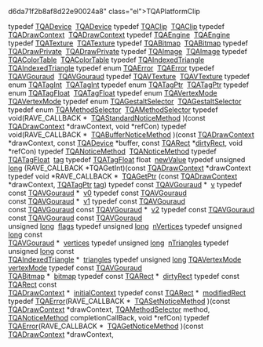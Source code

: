 d6da71f2b8af8d22e90024a8" class="el">TQAPlatformClip</a></td>
</tr>
<tr>
<td class="memItemLeft" style="text-align: right;" data-nowrap="" data-valign="top">typedef <a href="structTQADevice.md" class="el">TQADevice</a> </td>
<td class="memItemRight" data-valign="bottom"><a href="Rave_8h.md#fbd65068f745c241bfe00b98f5b019c3" class="el">TQADevice</a></td>
</tr>
<tr>
<td class="memItemLeft" style="text-align: right;" data-nowrap="" data-valign="top">typedef <a href="structTQAClip.md" class="el">TQAClip</a> </td>
<td class="memItemRight" data-valign="bottom"><a href="Rave_8h.md#56804e640fe6e8366ae0af45680cb03b" class="el">TQAClip</a></td>
</tr>
<tr>
<td class="memItemLeft" style="text-align: right;" data-nowrap="" data-valign="top">typedef <a href="structTQADrawContext.md" class="el">TQADrawContext</a> </td>
<td class="memItemRight" data-valign="bottom"><a href="Rave_8h.md#756f6e5e749b2f8c7cc10519f2f3c431" class="el">TQADrawContext</a></td>
</tr>
<tr>
<td class="memItemLeft" style="text-align: right;" data-nowrap="" data-valign="top">typedef <a href="Rave_8h.md#586d82c6919b40cc1d895dca958a2123" class="el">TQAEngine</a> </td>
<td class="memItemRight" data-valign="bottom"><a href="Rave_8h.md#586d82c6919b40cc1d895dca958a2123" class="el">TQAEngine</a></td>
</tr>
<tr>
<td class="memItemLeft" style="text-align: right;" data-nowrap="" data-valign="top">typedef <a href="Rave_8h.md#5beaf91662dd1191af467f0c97bbfd5b" class="el">TQATexture</a> </td>
<td class="memItemRight" data-valign="bottom"><a href="Rave_8h.md#5beaf91662dd1191af467f0c97bbfd5b" class="el">TQATexture</a></td>
</tr>
<tr>
<td class="memItemLeft" style="text-align: right;" data-nowrap="" data-valign="top">typedef <a href="Rave_8h.md#a6de8bcf13e6cac0f5ed818fe0c9d1af" class="el">TQABitmap</a> </td>
<td class="memItemRight" data-valign="bottom"><a href="Rave_8h.md#a6de8bcf13e6cac0f5ed818fe0c9d1af" class="el">TQABitmap</a></td>
</tr>
<tr>
<td class="memItemLeft" style="text-align: right;" data-nowrap="" data-valign="top">typedef <a href="Rave_8h.md#c46556016366d07af7c783475d0d3788" class="el">TQADrawPrivate</a> </td>
<td class="memItemRight" data-valign="bottom"><a href="Rave_8h.md#c46556016366d07af7c783475d0d3788" class="el">TQADrawPrivate</a></td>
</tr>
<tr>
<td class="memItemLeft" style="text-align: right;" data-nowrap="" data-valign="top">typedef <a href="structTQAImage.md" class="el">TQAImage</a> </td>
<td class="memItemRight" data-valign="bottom"><a href="Rave_8h.md#95cfaa1b25f39d61daa248712eaf0c4f" class="el">TQAImage</a></td>
</tr>
<tr>
<td class="memItemLeft" style="text-align: right;" data-nowrap="" data-valign="top">typedef <a href="Rave_8h.md#def7f4317fdcb0655d351ec5aeeee2ee" class="el">TQAColorTable</a> </td>
<td class="memItemRight" data-valign="bottom"><a href="Rave_8h.md#def7f4317fdcb0655d351ec5aeeee2ee" class="el">TQAColorTable</a></td>
</tr>
<tr>
<td class="memItemLeft" style="text-align: right;" data-nowrap="" data-valign="top">typedef <a href="structTQAIndexedTriangle.md" class="el">TQAIndexedTriangle</a> </td>
<td class="memItemRight" data-valign="bottom"><a href="Rave_8h.md#938e4fadb44a8755a064f3e26ebfa8ec" class="el">TQAIndexedTriangle</a></td>
</tr>
<tr>
<td class="memItemLeft" style="text-align: right;" data-nowrap="" data-valign="top">typedef enum <a href="Rave_8h.md#8966c3d78d6696fa08236778d0722651" class="el">TQAError</a> </td>
<td class="memItemRight" data-valign="bottom"><a href="Rave_8h.md#8966c3d78d6696fa08236778d0722651" class="el">TQAError</a></td>
</tr>
<tr>
<td class="memItemLeft" style="text-align: right;" data-nowrap="" data-valign="top">typedef <a href="structTQAVGouraud.md" class="el">TQAVGouraud</a> </td>
<td class="memItemRight" data-valign="bottom"><a href="Rave_8h.md#1a1e6505a2805c2badbc2b7dc72e1680" class="el">TQAVGouraud</a></td>
</tr>
<tr>
<td class="memItemLeft" style="text-align: right;" data-nowrap="" data-valign="top">typedef <a href="structTQAVTexture.md" class="el">TQAVTexture</a> </td>
<td class="memItemRight" data-valign="bottom"><a href="Rave_8h.md#c503a8b2ae66547d945a01930f1e9dfc" class="el">TQAVTexture</a></td>
</tr>
<tr>
<td class="memItemLeft" style="text-align: right;" data-nowrap="" data-valign="top">typedef enum <a href="Rave_8h.md#9e1b169f70a8ee087bd3bb218d59bf4d" class="el">TQATagInt</a> </td>
<td class="memItemRight" data-valign="bottom"><a href="Rave_8h.md#9e1b169f70a8ee087bd3bb218d59bf4d" class="el">TQATagInt</a></td>
</tr>
<tr>
<td class="memItemLeft" style="text-align: right;" data-nowrap="" data-valign="top">typedef enum <a href="Rave_8h.md#7eb86053655f24fdee134ba846b7f554" class="el">TQATagPtr</a> </td>
<td class="memItemRight" data-valign="bottom"><a href="Rave_8h.md#7eb86053655f24fdee134ba846b7f554" class="el">TQATagPtr</a></td>
</tr>
<tr>
<td class="memItemLeft" style="text-align: right;" data-nowrap="" data-valign="top">typedef enum <a href="Rave_8h.md#2beafd34351cfbd5cdd4527bc9019726" class="el">TQATagFloat</a> </td>
<td class="memItemRight" data-valign="bottom"><a href="Rave_8h.md#2beafd34351cfbd5cdd4527bc9019726" class="el">TQATagFloat</a></td>
</tr>
<tr>
<td class="memItemLeft" style="text-align: right;" data-nowrap="" data-valign="top">typedef enum <a href="Rave_8h.md#3720fb6190a2015baa1feb54efb798fc" class="el">TQAVertexMode</a> </td>
<td class="memItemRight" data-valign="bottom"><a href="Rave_8h.md#3720fb6190a2015baa1feb54efb798fc" class="el">TQAVertexMode</a></td>
</tr>
<tr>
<td class="memItemLeft" style="text-align: right;" data-nowrap="" data-valign="top">typedef enum <a href="Rave_8h.md#7e0f655649277a2cba527fe9dc84a019" class="el">TQAGestaltSelector</a> </td>
<td class="memItemRight" data-valign="bottom"><a href="Rave_8h.md#7e0f655649277a2cba527fe9dc84a019" class="el">TQAGestaltSelector</a></td>
</tr>
<tr>
<td class="memItemLeft" style="text-align: right;" data-nowrap="" data-valign="top">typedef enum <a href="Rave_8h.md#80f59a1623cbb1ddf0aecd7631bc2b13" class="el">TQAMethodSelector</a> </td>
<td class="memItemRight" data-valign="bottom"><a href="Rave_8h.md#80f59a1623cbb1ddf0aecd7631bc2b13" class="el">TQAMethodSelector</a></td>
</tr>
<tr>
<td class="memItemLeft" style="text-align: right;" data-nowrap="" data-valign="top">typedef void(RAVE_CALLBACK * </td>
<td class="memItemRight" data-valign="bottom"><a href="Rave_8h.md#2b36e1eb0191caadfe4d9c096a28cd71" class="el">TQAStandardNoticeMethod</a> )(const <a href="structTQADrawContext.md" class="el">TQADrawContext</a> *drawContext, void *refCon)</td>
</tr>
<tr>
<td class="memItemLeft" style="text-align: right;" data-nowrap="" data-valign="top">typedef void(RAVE_CALLBACK * </td>
<td class="memItemRight" data-valign="bottom"><a href="Rave_8h.md#24ea4728de4ba107102ef5d047d20e5f" class="el">TQABufferNoticeMethod</a> )(const <a href="structTQADrawContext.md" class="el">TQADrawContext</a> *drawContext, const <a href="structTQADevice.md" class="el">TQADevice</a> *buffer, const <a href="structTQARect.md" class="el">TQARect</a> *<a href="structTQARect.md" class="el">dirtyRect</a>, void *refCon)</td>
</tr>
<tr>
<td class="memItemLeft" style="text-align: right;" data-nowrap="" data-valign="top">typedef <a href="unionTQANoticeMethod.md" class="el">TQANoticeMethod</a> </td>
<td class="memItemRight" data-valign="bottom"><a href="Rave_8h.md#14fef263c8ad833754607c69b1a01520" class="el">TQANoticeMethod</a></td>
</tr>
<tr>
<td class="memItemLeft" style="text-align: right;" data-nowrap="" data-valign="top">typedef <a href="Rave_8h.md#2beafd34351cfbd5cdd4527bc9019726" class="el">TQATagFloat</a> </td>
<td class="memItemRight" data-valign="bottom"><a href="Rave_8h.md#e4d23e841d8e8804190027bce3180fa5" class="el">tag</a></td>
</tr>
<tr>
<td class="memItemLeft" style="text-align: right;" data-nowrap="" data-valign="top">typedef <a href="Rave_8h.md#2beafd34351cfbd5cdd4527bc9019726" class="el">TQATagFloat</a> float </td>
<td class="memItemRight" data-valign="bottom"><a href="Rave_8h.md#7f7cfde5ec586119b48911a2c75851e5" class="el">newValue</a></td>
</tr>
<tr>
<td class="memItemLeft" style="text-align: right;" data-nowrap="" data-valign="top">typedef unsigned </td>
<td class="memItemRight" data-valign="bottom"><a href="Rave_8h.md#f03dc93db7c58a69ed5c83e1fa49cf0e" class="el">long</a> (RAVE_CALLBACK *TQAGetInt)(const <a href="structTQADrawContext.md" class="el">TQADrawContext</a> *drawContext</td>
</tr>
<tr>
<td class="memItemLeft" style="text-align: right;" data-nowrap="" data-valign="top">typedef void *RAVE_CALLBACK * </td>
<td class="memItemRight" data-valign="bottom"><a href="Rave_8h.md#3c41952433c95ae0d4bb8b5346d80e57" class="el">TQAGetPtr</a> (const <a href="structTQADrawContext.md" class="el">TQADrawContext</a> *drawContext, <a href="Rave_8h.md#7eb86053655f24fdee134ba846b7f554" class="el">TQATagPtr</a> <a href="Rave_8h.md#e4d23e841d8e8804190027bce3180fa5" class="el">tag</a>)</td>
</tr>
<tr>
<td class="memItemLeft" style="text-align: right;" data-nowrap="" data-valign="top">typedef const <a href="structTQAVGouraud.md" class="el">TQAVGouraud</a> * </td>
<td class="memItemRight" data-valign="bottom"><a href="Rave_8h.md#9e3669d19b675bd57058fd4664205d2a" class="el">v</a></td>
</tr>
<tr>
<td class="memItemLeft" style="text-align: right;" data-nowrap="" data-valign="top">typedef const <a href="structTQAVGouraud.md" class="el">TQAVGouraud</a> * </td>
<td class="memItemRight" data-valign="bottom"><a href="Rave_8h.md#9abcde3c584628a02620bf796dee1204" class="el">v0</a></td>
</tr>
<tr>
<td class="memItemLeft" style="text-align: right;" data-nowrap="" data-valign="top">typedef const <a href="structTQAVGouraud.md" class="el">TQAVGouraud</a><br />
const <a href="structTQAVGouraud.md" class="el">TQAVGouraud</a> * </td>
<td class="memItemRight" data-valign="bottom"><a href="Rave_8h.md#6654c734ccab8f440ff0825eb443dc7f" class="el">v1</a></td>
</tr>
<tr>
<td class="memItemLeft" style="text-align: right;" data-nowrap="" data-valign="top">typedef const <a href="structTQAVGouraud.md" class="el">TQAVGouraud</a><br />
const <a href="structTQAVGouraud.md" class="el">TQAVGouraud</a> const <a href="structTQAVGouraud.md" class="el">TQAVGouraud</a> * </td>
<td class="memItemRight" data-valign="bottom"><a href="Rave_8h.md#1b267619c4812cc46ee281747884ca50" class="el">v2</a></td>
</tr>
<tr>
<td class="memItemLeft" style="text-align: right;" data-nowrap="" data-valign="top">typedef const <a href="structTQAVGouraud.md" class="el">TQAVGouraud</a><br />
const <a href="structTQAVGouraud.md" class="el">TQAVGouraud</a> const <a href="structTQAVGouraud.md" class="el">TQAVGouraud</a><br />
unsigned <a href="Rave_8h.md#f03dc93db7c58a69ed5c83e1fa49cf0e" class="el">long</a> </td>
<td class="memItemRight" data-valign="bottom"><a href="Rave_8h.md#4e5868d676cb634aa75b125a0f741abf" class="el">flags</a></td>
</tr>
<tr>
<td class="memItemLeft" style="text-align: right;" data-nowrap="" data-valign="top">typedef unsigned <a href="Rave_8h.md#f03dc93db7c58a69ed5c83e1fa49cf0e" class="el">long</a> </td>
<td class="memItemRight" data-valign="bottom"><a href="Rave_8h.md#98fcbfb1ceb630e96dd3f03f247def3d" class="el">nVertices</a></td>
</tr>
<tr>
<td class="memItemLeft" style="text-align: right;" data-nowrap="" data-valign="top">typedef unsigned <a href="Rave_8h.md#f03dc93db7c58a69ed5c83e1fa49cf0e" class="el">long</a> const<br />
<a href="structTQAVGouraud.md" class="el">TQAVGouraud</a> * </td>
<td class="memItemRight" data-valign="bottom"><a href="Rave_8h.md#eb62d795002ea5ff009cb0dadb4e1cef" class="el">vertices</a></td>
</tr>
<tr>
<td class="memItemLeft" style="text-align: right;" data-nowrap="" data-valign="top">typedef unsigned <a href="Rave_8h.md#f03dc93db7c58a69ed5c83e1fa49cf0e" class="el">long</a> </td>
<td class="memItemRight" data-valign="bottom"><a href="Rave_8h.md#33f0a688c77d8fc5e9682ada94e6b6d8" class="el">nTriangles</a></td>
</tr>
<tr>
<td class="memItemLeft" style="text-align: right;" data-nowrap="" data-valign="top">typedef unsigned <a href="Rave_8h.md#f03dc93db7c58a69ed5c83e1fa49cf0e" class="el">long</a> const<br />
<a href="structTQAIndexedTriangle.md" class="el">TQAIndexedTriangle</a> * </td>
<td class="memItemRight" data-valign="bottom"><a href="Rave_8h.md#817d7d587258bac88b24567b17bdda87" class="el">triangles</a></td>
</tr>
<tr>
<td class="memItemLeft" style="text-align: right;" data-nowrap="" data-valign="top">typedef unsigned <a href="Rave_8h.md#f03dc93db7c58a69ed5c83e1fa49cf0e" class="el">long</a> <a href="Rave_8h.md#3720fb6190a2015baa1feb54efb798fc" class="el">TQAVertexMode</a> </td>
<td class="memItemRight" data-valign="bottom"><a href="Rave_8h.md#414fc706229759ae1b260d979425d175" class="el">vertexMode</a></td>
</tr>
<tr>
<td class="memItemLeft" style="text-align: right;" data-nowrap="" data-valign="top">typedef const <a href="structTQAVGouraud.md" class="el">TQAVGouraud</a><br />
<a href="Rave_8h.md#a6de8bcf13e6cac0f5ed818fe0c9d1af" class="el">TQABitmap</a> * </td>
<td class="memItemRight" data-valign="bottom"><a href="Rave_8h.md#86bb33755628454af74f88f047ec894a" class="el">bitmap</a></td>
</tr>
<tr>
<td class="memItemLeft" style="text-align: right;" data-nowrap="" data-valign="top">typedef const <a href="structTQARect.md" class="el">TQARect</a> * </td>
<td class="memItemRight" data-valign="bottom"><a href="Rave_8h.md#e6de77eb3c2bcdb64f8c1589088b4815" class="el">dirtyRect</a></td>
</tr>
<tr>
<td class="memItemLeft" style="text-align: right;" data-nowrap="" data-valign="top">typedef const <a href="structTQARect.md" class="el">TQARect</a> const<br />
<a href="structTQADrawContext.md" class="el">TQADrawContext</a> * </td>
<td class="memItemRight" data-valign="bottom"><a href="Rave_8h.md#ecdad8dc6e1c9921af2cfc925c5fdbd4" class="el">initialContext</a></td>
</tr>
<tr>
<td class="memItemLeft" style="text-align: right;" data-nowrap="" data-valign="top">typedef const <a href="structTQARect.md" class="el">TQARect</a> * </td>
<td class="memItemRight" data-valign="bottom"><a href="Rave_8h.md#0e0da8153c3c58d87070a90ff769490e" class="el">modifiedRect</a></td>
</tr>
<tr>
<td class="memItemLeft" style="text-align: right;" data-nowrap="" data-valign="top">typedef <a href="Rave_8h.md#8966c3d78d6696fa08236778d0722651" class="el">TQAError</a>(RAVE_CALLBACK * </td>
<td class="memItemRight" data-valign="bottom"><a href="Rave_8h.md#d6e3ea2e2d839af44f2b2d0f1efa9993" class="el">TQASetNoticeMethod</a> )(const <a href="structTQADrawContext.md" class="el">TQADrawContext</a> *drawContext, <a href="Rave_8h.md#80f59a1623cbb1ddf0aecd7631bc2b13" class="el">TQAMethodSelector</a> method, <a href="unionTQANoticeMethod.md" class="el">TQANoticeMethod</a> completionCallBack, void *refCon)</td>
</tr>
<tr>
<td class="memItemLeft" style="text-align: right;" data-nowrap="" data-valign="top">typedef <a href="Rave_8h.md#8966c3d78d6696fa08236778d0722651" class="el">TQAError</a>(RAVE_CALLBACK * </td>
<td class="memItemRight" data-valign="bottom"><a href="Rave_8h.md#a80b353776fca45d17746f239b98258d" class="el">TQAGetNoticeMethod</a> )(const <a href="structTQADrawContext.md" class="el">TQADrawContext</a> *drawContext, <a href="Rave_8h.md#80f59